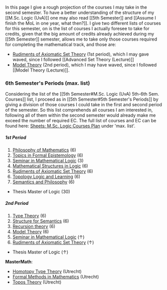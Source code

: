 In this page I give a rough projection of the courses I may take in the second semester. To have a better understanding of the structure of my [[M.Sc. Logic (UvA)]] one may also read [[5th Semester]] and [[Assume I finish the MoL in one year, what then?]]. I give two different lists of courses for this semester, on is the list of courses I actually foresee to take for credits, given that the big amount of credits already achieved during my [[5th Semester]] semester, allows me to take only those courses required for completing the mathematical track, and those are:
- [Rudiments of Axiomatic Set Theory](https://studiegids.uva.nl/xmlpages/page/2024-2025-en/search-course/course/119766) (1st period), which I may gave waved, since I followed [[Advanced Set Theory (Lecture)]]
- [Model Theory](https://studiegids.uva.nl/xmlpages/page/2024-2025-en/search-course/course/118710) (2nd period), which I may have waved, since I followed [[Model Theory (Lecture)]].

### 6th Semester's Periods (max. list)
Considering the list of the [[5th Semester#M.Sc. Logic (UvA) 5th-6th Sem. Courses]] list, I proceed as in [[5th Semester#5th Semester's Periods]] by giving a division of those courses I could take in the first and second period of the semester. So this list comprehends all courses I am interested in, following all of them within the second semester would already make me exceed the number of required EC. The full list of courses and EC can be found here: [Sheets: M.Sc. Logic Courses Plan](https://docs.google.com/spreadsheets/d/1VPLcicHYGIoovdhYGmbx2yeKaj3IHQ_zJul976Iqbfw/edit?usp=sharing) under 'max. list'.
##### 1st Period
1. [Philosophy of Mathematics](https://studiegids.uva.nl/xmlpages/page/2024-2025-en/search-course/course/114778) (6)
3. [Topics in Formal Epistemology](https://studiegids.uva.nl/xmlpages/page/2024-2025-en/search-course/course/119791) (6)
4. [Seminar in Mathematical Logic](https://studiegids.uva.nl/xmlpages/page/2024-2025-en/search-course/course/118745) (3)
5. [Mathematical Structures in Logic](https://studiegids.uva.nl/xmlpages/page/2024-2025-en/search-course/course/118785) (6)
6. [Rudiments of Axiomatic Set Theory](https://studiegids.uva.nl/xmlpages/page/2024-2025-en/search-course/course/119766) (6)
7. [Topology Logic and Learning](https://studiegids.uva.nl/xmlpages/page/2024-2025-en/search-course/course/119434) (6)
8. [Semantics and Philosophy](https://studiegids.uva.nl/xmlpages/page/2024-2025-en/search-course/course/114836) (6)

- Thesis Master of Logic (30)
##### 2nd Period
1. [Type Theory](https://studiegids.uva.nl/xmlpages/page/2024-2025-en/search-course/course/119655) (6)
3. [Structure for Semantics](https://studiegids.uva.nl/xmlpages/page/2024-2025-en/search-course/course/114774) (6)
4. [Recursion theory](https://studiegids.uva.nl/xmlpages/page/2024-2025-en/search-course/course/118711) (6)
5. [Model Theory](https://studiegids.uva.nl/xmlpages/page/2024-2025-en/search-course/course/118710) (6)
6. [Seminar in Mathematical Logic](https://studiegids.uva.nl/xmlpages/page/2024-2025-en/search-course/course/118745) ($\uparrow$)
7. [Rudiments of Axiomatic Set Theory](https://studiegids.uva.nl/xmlpages/page/2024-2025-en/search-course/course/119766) ($\uparrow$)

- Thesis Master of Logic ($\uparrow$)

**MasterMath**:
- [Homotopy Type Theory](https://mastermath.datanose.nl/Summary/542) (Utrecht)
- [Formal Methods in Mathematics](https://mastermath.datanose.nl/Summary/541) (Utrecht)
- [Topos Theory](https://mastermath.datanose.nl/Summary/540) (Utrecht)